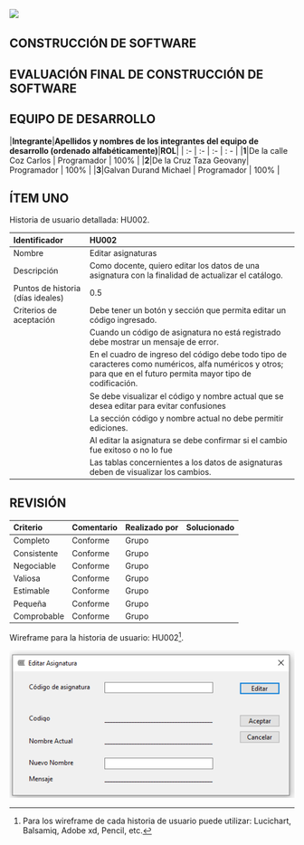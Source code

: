 ![](Aspose.Words.e4708406-b95a-453e-8713-2bcaa9e797ad.001.png)

## **CONSTRUCCIÓN DE SOFTWARE**

## **EVALUACIÓN FINAL DE CONSTRUCCIÓN DE SOFTWARE** 

## **EQUIPO DE DESARROLLO**

|**Integrante**|**Apellidos y nombres de los integrantes del equipo de desarrollo (ordenado alfabéticamente)**|**ROL**|
| :- | :- | :- | : - |
|**1**|De la calle Coz Carlos |  Programador | 100% |
|**2**|De la Cruz Taza Geovany|  Programador | 100% |
|**3**|Galvan Durand Michael  |  Programador | 100% |

## **ÍTEM UNO**
Historia de usuario detallada: HU002.

|Identificador|HU002|
| :- | :- |
|Nombre|Editar asignaturas|
|Descripción|Como docente, quiero editar los datos de una asignatura con la finalidad de actualizar el catálogo.|
|Puntos de historia (días ideales)|0.5|
|Criterios de aceptación|Debe tener un botón y sección que permita editar un código ingresado.|
||Cuando un código de asignatura no está registrado debe mostrar un mensaje de error.|
||En el cuadro de ingreso del código debe todo tipo de caracteres como numéricos, alfa numéricos y otros; para que en el futuro permita mayor tipo de codificación.|
||Se debe visualizar el código y nombre actual que se desea editar para evitar confusiones|
||La sección código y nombre actual no debe permitir ediciones.|
||Al editar la asignatura se debe confirmar si el cambio fue exitoso o no lo fue|
||Las tablas concernientes a los datos de asignaturas deben de visualizar los cambios.|

## **REVISIÓN**

|Criterio|Comentario|Realizado por|Solucionado|
| :- | :- | :- | :- |
|Completo|Conforme|Grupo||
|Consistente|Conforme|Grupo||
|Negociable|Conforme|Grupo||
|Valiosa|Conforme|Grupo||
|Estimable|Conforme|Grupo||
|Pequeña|Conforme|Grupo||
|Comprobable|Conforme|Grupo|

Wireframe para la historia de usuario: HU002[^1].

![](Aspose.Words.e4708406-b95a-453e-8713-2bcaa9e797ad.004.png)

[^1]: Para los wireframe de cada historia de usuario puede utilizar: Lucichart, Balsamiq, Adobe xd, Pencil, etc.
